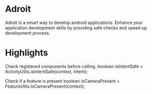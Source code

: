 Adroit
======

Adroit is a smart way to develop android applications. 
Enhance your application development skills by providing safe checks and speed up development process.

Highlights
==========

Check registered components before calling.
boolean isIntentSafe = ActivityUtils.isIntentSafe(context, intent);

Check if a feature is present
boolean isCameraPresent = FeatureUtils.IsCameraPresent(context);
